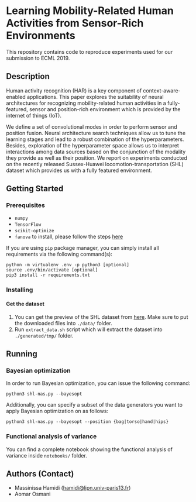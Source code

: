 # Learning Mobility-Related Human Activities from Sensor-Rich Environments
This repository contains code to reproduce experiments used for our submission to ECML 2019.

## Description
Human activity recognition (HAR) is a key component of context-aware-enabled applications.
This paper explores the suitability of neural architectures for recognizing mobility-related human activities in a fully-featured, sensor and position-rich environment which is provided by the internet of things (IoT).

We define a set of convolutional modes in order to perform sensor and position fusion.
Neural architecture search techniques allow us to tune the learning stages and lead to a robust combination of the hyperparameters.
Besides, exploration of the hyperparameter space allows us to interpret interactions among data sources based on the conjunction of the modality they provide as well as their position.
We report on experiments conducted on the recently released Sussex-Huawei locomotion-transportation (SHL) dataset which provides us with a fully featured environment.

## Getting Started

### Prerequisites
* `numpy`
* `TensorFlow`
* `scikit-optimize`
* `fanova` to install, please follow the steps [here](https://automl.github.io/fanova/install.html)

If you are using `pip` package manager, you can simply install all requirements via the following command(s):

    python -m virtualenv .env -p python3 [optional]
    source .env/bin/activate [optional]
    pip3 install -r requirements.txt

### Installing
#### Get the dataset
1. You can get the preview of the SHL dataset from [here](http://www.shl-dataset.org/download/#shldataset-preview). Make sure to put the downloaded files into `./data/` folder.
2. Run `extract_data.sh` script which will extract the dataset into `./generated/tmp/` folder.

## Running
### Bayesian optimization
In order to run Bayesian optimization, you can issue the following command:

    python3 shl-nas.py --bayesopt
    
Additionally, you can specify a subset of the data generators you want to apply Bayesian optimization on as follows:

    python3 shl-nas.py --bayesopt --position {bag|torso|hand|hips}

### Functional analysis of variance
You can find a complete notebook showing the functional analysis of variance inside `notebooks/` folder.

## Authors (Contact)
* Massinissa Hamidi (hamidi@lipn.univ-paris13.fr)
* Aomar Osmani
